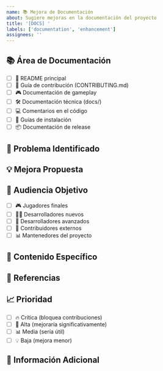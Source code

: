 ```yaml
---
name: 📚 Mejora de Documentación
about: Sugiere mejoras en la documentación del proyecto
title: '[DOCS] '
labels: ['documentation', 'enhancement']
assignees: ''
---
```


## 📚 Área de Documentación
<!-- ¿Qué parte de la documentación necesita mejora? -->
- [ ] 📖 README principal
- [ ] 🤝 Guía de contribución (CONTRIBUTING.md)
- [ ] 🎮 Documentación de gameplay
- [ ] 🛠️ Documentación técnica (docs/)
- [ ] 💻 Comentarios en el código
- [ ] 🚀 Guías de instalación
- [ ] 📦 Documentación de release

## 🎯 Problema Identificado
<!-- ¿Qué está confuso, faltante o incorrecto? -->

## 💡 Mejora Propuesta
<!-- ¿Cómo mejorarías esta documentación? -->

## 👥 Audiencia Objetivo
<!-- ¿A quién beneficiaría esta mejora? -->
- [ ] 🎮 Jugadores finales
- [ ] 👨‍💻 Desarrolladores nuevos
- [ ] 🔧 Desarrolladores avanzados
- [ ] 🤝 Contribuidores externos
- [ ] 📊 Mantenedores del proyecto

## 📝 Contenido Específico
<!-- Si tienes contenido específico en mente, agrégalo aquí -->

## 🔗 Referencias
<!-- Enlaces a documentación relacionada o ejemplos -->

## 📈 Prioridad
- [ ] 🔥 Crítica (bloquea contribuciones)
- [ ] 🚀 Alta (mejoraría significativamente)
- [ ] 📊 Media (sería útil)
- [ ] 💡 Baja (mejora menor)

## 📝 Información Adicional
<!-- Cualquier otro contexto relevante -->
